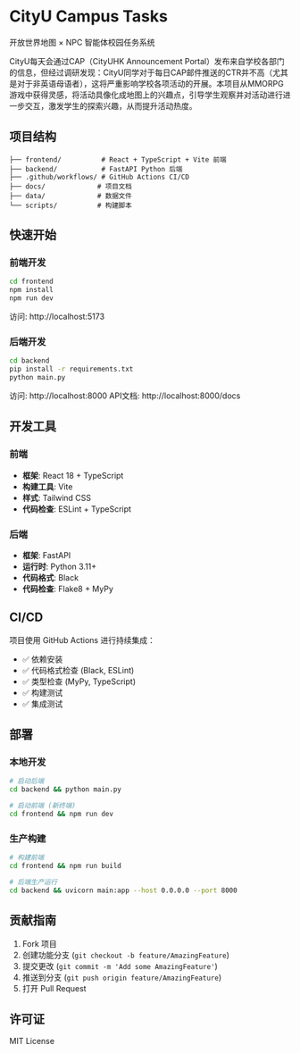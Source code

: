 # CityU Campus Tasks

开放世界地图 × NPC 智能体校园任务系统

CityU每天会通过CAP（CityUHK Announcement Portal）发布来自学校各部门的信息，但经过调研发现：CityU同学对于每日CAP邮件推送的CTR并不高（尤其是对于非英语母语者），这将严重影响学校各项活动的开展。本项目从MMORPG游戏中获得灵感，将活动具像化成地图上的兴趣点，引导学生观察并对活动进行进一步交互，激发学生的探索兴趣，从而提升活动热度。

## 项目结构

```
├── frontend/          # React + TypeScript + Vite 前端
├── backend/           # FastAPI Python 后端
├── .github/workflows/ # GitHub Actions CI/CD
├── docs/             # 项目文档
├── data/             # 数据文件
└── scripts/          # 构建脚本
```

## 快速开始

### 前端开发

```bash
cd frontend
npm install
npm run dev
```

访问: http://localhost:5173

### 后端开发

```bash
cd backend
pip install -r requirements.txt
python main.py
```

访问: http://localhost:8000
API文档: http://localhost:8000/docs

## 开发工具

### 前端

- **框架**: React 18 + TypeScript
- **构建工具**: Vite
- **样式**: Tailwind CSS
- **代码检查**: ESLint + TypeScript

### 后端

- **框架**: FastAPI
- **运行时**: Python 3.11+
- **代码格式**: Black
- **代码检查**: Flake8 + MyPy

## CI/CD

项目使用 GitHub Actions 进行持续集成：

- ✅ 依赖安装
- ✅ 代码格式检查 (Black, ESLint)
- ✅ 类型检查 (MyPy, TypeScript)
- ✅ 构建测试
- ✅ 集成测试

## 部署

### 本地开发

```bash
# 启动后端
cd backend && python main.py

# 启动前端 (新终端)
cd frontend && npm run dev
```

### 生产构建

```bash
# 构建前端
cd frontend && npm run build

# 后端生产运行
cd backend && uvicorn main:app --host 0.0.0.0 --port 8000
```

## 贡献指南

1. Fork 项目
2. 创建功能分支 (`git checkout -b feature/AmazingFeature`)
3. 提交更改 (`git commit -m 'Add some AmazingFeature'`)
4. 推送到分支 (`git push origin feature/AmazingFeature`)
5. 打开 Pull Request

## 许可证

MIT License

